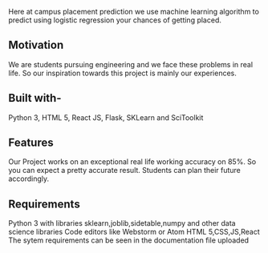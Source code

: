 Here at campus placement prediction we use machine learning algorithm to predict using logistic regression your chances of getting placed.

## Motivation
We are students pursuing engineering and we face these problems in real life. So our inspiration towards this project is mainly our experiences.

## Built with-
Python 3,
HTML 5,
React JS,
Flask,
SKLearn and SciToolkit
## Features
Our Project works on an exceptional real life working accuracy on 85%. So you can expect a pretty accurate result. Students can plan their future accordingly.
## Requirements
Python 3 with libraries sklearn,joblib,sidetable,numpy and other data science libraries
Code editors like Webstorm or Atom
HTML 5,CSS,JS,React
The sytem requirements can be seen in the documentation file uploaded


